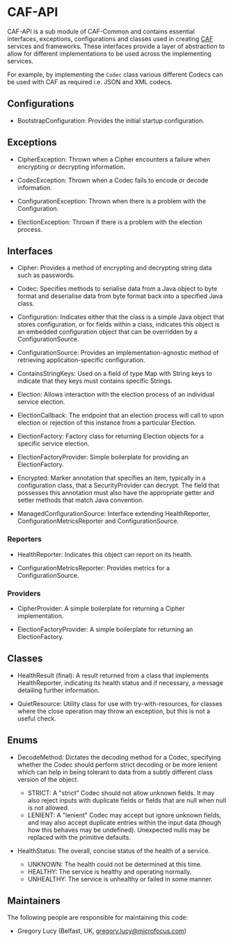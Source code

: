 # CAF-API

CAF-API is a sub module of CAF-Common and contains essential interfaces, exceptions, configurations and classes used in creating [CAF](http://cafapi.github.io/) services and frameworks. These interfaces provide a layer of abstraction to allow for different implementations to be used across the implementing services. 

For example, by implementing the `Codec` class various different Codecs can be used with CAF as required i.e. JSON and XML codecs.

## Configurations

- BootstrapConfiguration: Provides the initial startup configuration.

## Exceptions

- CipherException: Thrown when a Cipher encounters a failure when encrypting or decrypting information.

- CodecException: Thrown when a Codec fails to encode or decode information.

- ConfigurationException: Thrown when there is a problem with the Configuration.

- ElectionException: Thrown if there is a problem with the election process.

## Interfaces

- Cipher: Provides a method of encrypting and decrypting string data such as passwords.

- Codec: Specifies methods to serialise data from a Java object to byte format and deserialise data from byte format back into a specified Java class.

- Configuration: Indicates either that the class is a simple Java object that stores configuration, or for fields within a class, indicates this object is an embedded configuration object that can be overridden by a ConfigurationSource.

- ConfigurationSource: Provides an implementation-agnostic method of retrieving application-specific configuration.

- ContainsStringKeys: Used on a field of type Map with String keys to indicate that they keys must contains specific Strings.

- Election: Allows interaction with the election process of an individual service election.

- ElectionCallback: The endpoint that an election process will call to upon election or rejection of this instance from a particular Election.

- ElectionFactory: Factory class for returning Election objects for a specific service election.

- ElectionFactoryProvider: Simple boilerplate for providing an ElectionFactory.

- Encrypted: Marker annotation that specifies an item, typically in a configuration class, that a SecurityProvider can decrypt. The field that possesses this annotation must also have the appropriate getter and setter methods that match Java convention.

- ManagedConfigurationSource: Interface extending HealthReporter, ConfigurationMetricsReporter and ConfigurationSource.

### Reporters

- HealthReporter: Indicates this object can report on its health.

- ConfigurationMetricsReporter: Provides metrics for a ConfigurationSource.

### Providers

- CipherProvider: A simple boilerplate for returning a Cipher implementation.

- ElectionFactoryProvider: A simple boilerplate for returning an ElectionFactory.

## Classes

- HealthResult (final): A result returned from a class that implements HealthReporter, indicating its health status and if necessary, a message detailing further information.

- QuietResource: Utility class for use with try-with-resources, for classes where the close operation may throw an exception, but this is not a useful check.

## Enums

- DecodeMethod: Dictates the decoding method for a Codec, specifying whether the Codec should perform strict decoding or be more lenient which can help in being tolerant to data from a subtly different class version of the object.
  - STRICT: A "strict" Codec should not allow unknown fields. It may also reject inputs with duplicate fields or fields that are null when null is not allowed.
  - LENIENT: A "lenient" Codec may accept but ignore unknown fields, and may also accept duplicate entries within the input data (though how this behaves may be undefined). Unexpected nulls may be replaced with the primitive defaults.

- HealthStatus: The overall, concise status of the health of a service.
  - UNKNOWN: The health could not be determined at this time.
  - HEALTHY: The service is healthy and operating normally.
  - UNHEALTHY: The service is unhealthy or failed in some manner.

## Maintainers

The following people are responsible for maintaining this code:

- Gregory Lucy (Belfast, UK, gregory.lucy@microfocus.com)
